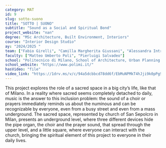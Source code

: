 ```yaml
---
category: MAT
id: 9
slug: sotto-suono
title: "SOTTO | SUONO"
subtitle: "Sound as a Social and Spiritual Bond"
project_website: "nan"
degree: "MSc Architecture, Built Environment, Interiors"
course: "Interior Design Studio"
ay: "2024/2025 "
team: ["Fabio Girelli", "Camilla Margherita Giussani", "Alessandra Introini"]
faculty: ["Matteo Umberto Poli", "Pierluigi Salvadeo"]
school: "Politecnico di Milano, School of Architecture, Urban Planning and Construction Engineering, Milan, Italy"
school_website: "https://www.polimi.it/"
hasVideo: "file"
video_link: "https://1drv.ms/v/c/94a5dcbbcd78dd6f/EbMuNPMkT4hJji9k0pPgSrIBKTQT61TpEWcGx6Ju1qWq6Q?e=0vNIuo"
---
```


This project explores the role of a sacred space in a big city’s life, like that of Milano. In a reality where sacred seems completely detached to daily, music is the answer to this inclusion problem: the sound of a choir or prayers immediately reminds us about the numinous and can be recognizable by everyone, even from a busy street and even from a mass underground. The sacred space, represented by church of San Sepolcro in Milan, presents an underground level, where three different devices hide the pipe organ, the choir and the prayer sound, that spread through the upper level, and a little square, where everyone can interact with the church, bringing the spiritual element of this project to everyone in their daily lives.
